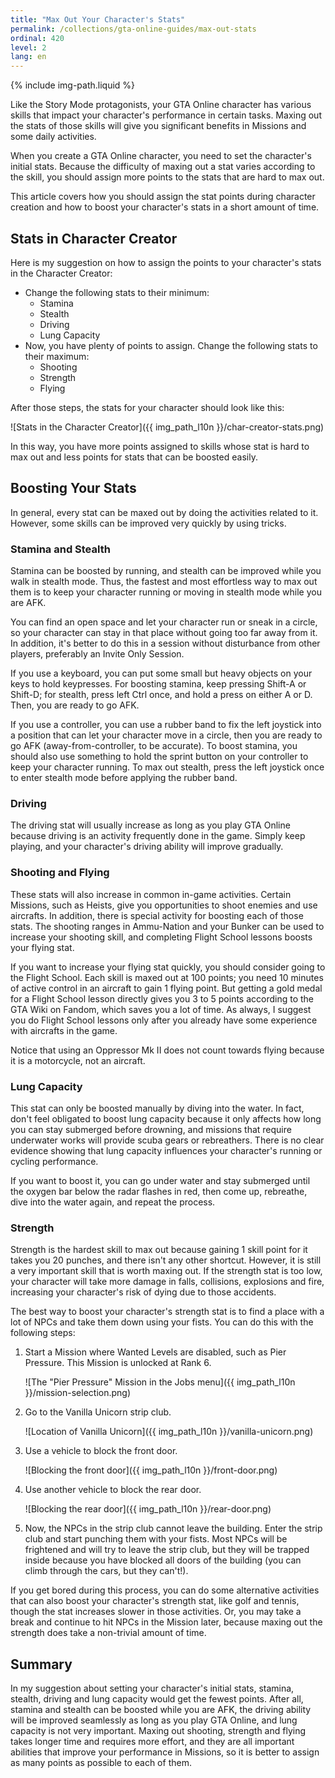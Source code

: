 ```yaml
---
title: "Max Out Your Character's Stats"
permalink: /collections/gta-online-guides/max-out-stats
ordinal: 420
level: 2
lang: en
---
```

{% include img-path.liquid %}

Like the Story Mode protagonists, your GTA Online character has various skills
that impact your character's performance in certain tasks. Maxing out the stats
of those skills will give you significant benefits in Missions and some daily
activities.

When you create a GTA Online character, you need to set the character's initial
stats. Because the difficulty of maxing out a stat varies according to the
skill, you should assign more points to the stats that are hard to max out.

This article covers how you should assign the stat points during character
creation and how to boost your character's stats in a short amount of time.

## Stats in Character Creator

Here is my suggestion on how to assign the points to your character's stats in
the Character Creator:

- Change the following stats to their minimum:
  - Stamina
  - Stealth
  - Driving
  - Lung Capacity
- Now, you have plenty of points to assign. Change the following stats to their
  maximum:
  - Shooting
  - Strength
  - Flying

After those steps, the stats for your character should look like this:

![Stats in the Character Creator]({{ img_path_l10n }}/char-creator-stats.png)

In this way, you have more points assigned to skills whose stat is hard to max
out and less points for stats that can be boosted easily.

## Boosting Your Stats

In general, every stat can be maxed out by doing the activities related to it.
However, some skills can be improved very quickly by using tricks.

### Stamina and Stealth

Stamina can be boosted by running, and stealth can be improved while you walk
in stealth mode. Thus, the fastest and most effortless way to max out them is
to keep your character running or moving in stealth mode while you are AFK.

You can find an open space and let your character run or sneak in a circle, so
your character can stay in that place without going too far away from it. In
addition, it's better to do this in a session without disturbance from other
players, preferably an Invite Only Session.

If you use a keyboard, you can put some small but heavy objects on your keys to
hold keypresses. For boosting stamina, keep pressing Shift-A or Shift-D; for
stealth, press left Ctrl once, and hold a press on either A or D. Then, you are
ready to go AFK.

If you use a controller, you can use a rubber band to fix the left joystick
into a position that can let your character move in a circle, then you are
ready to go AFK (away-from-controller, to be accurate). To boost stamina, you
should also use something to hold the sprint button on your controller to keep
your character running. To max out stealth, press the left joystick once to
enter stealth mode before applying the rubber band.

### Driving

The driving stat will usually increase as long as you play GTA Online because
driving is an activity frequently done in the game. Simply keep playing, and
your character's driving ability will improve gradually.

### Shooting and Flying

These stats will also increase in common in-game activities. Certain Missions,
such as Heists, give you opportunities to shoot enemies and use aircrafts. In
addition, there is special activity for boosting each of those stats. The
shooting ranges in Ammu-Nation and your Bunker can be used to increase your
shooting skill, and completing Flight School lessons boosts your flying stat.

If you want to increase your flying stat quickly, you should consider going to
the Flight School. Each skill is maxed out at 100 points; you need 10 minutes
of active control in an aircraft to gain 1 flying point. But getting a gold
medal for a Flight School lesson directly gives you 3 to 5 points according to
the GTA Wiki on Fandom, which saves you a lot of time. As always, I suggest you
do Flight School lessons only after you already have some experience with
aircrafts in the game.

Notice that using an Oppressor Mk II does not count towards flying because it
is a motorcycle, not an aircraft.

### Lung Capacity

This stat can only be boosted manually by diving into the water. In fact, don't
feel obligated to boost lung capacity because it only affects how long you can
stay submerged before drowning, and missions that require underwater works will
provide scuba gears or rebreathers. There is no clear evidence showing that
lung capacity influences your character's running or cycling performance.

If you want to boost it, you can go under water and stay submerged until the
oxygen bar below the radar flashes in red, then come up, rebreathe, dive into
the water again, and repeat the process.

### Strength

Strength is the hardest skill to max out because gaining 1 skill point for it
takes you 20 punches, and there isn't any other shortcut. However, it is still
a very important skill that is worth maxing out. If the strength stat is too
low, your character will take more damage in falls, collisions, explosions and
fire, increasing your character's risk of dying due to those accidents.

The best way to boost your character's strength stat is to find a place with a
lot of NPCs and take them down using your fists. You can do this with the
following steps:

1. Start a Mission where Wanted Levels are disabled, such as Pier Pressure.
   This Mission is unlocked at Rank 6.

   ![The "Pier Pressure" Mission in the Jobs
   menu]({{ img_path_l10n }}/mission-selection.png)

2. Go to the Vanilla Unicorn strip club.

   ![Location of Vanilla Unicorn]({{ img_path_l10n }}/vanilla-unicorn.png)

3. Use a vehicle to block the front door.

   ![Blocking the front door]({{ img_path_l10n }}/front-door.png)

4. Use another vehicle to block the rear door.

   ![Blocking the rear door]({{ img_path_l10n }}/rear-door.png)

5. Now, the NPCs in the strip club cannot leave the building. Enter the strip
   club and start punching them with your fists. Most NPCs will be frightened
   and will try to leave the strip club, but they will be trapped inside
   because you have blocked all doors of the building (you can climb through
   the cars, but they can't!).

If you get bored during this process, you can do some alternative activities
that can also boost your character's strength stat, like golf and tennis,
though the stat increases slower in those activities. Or, you may take a break
and continue to hit NPCs in the Mission later, because maxing out the strength
does take a non-trivial amount of time.

## Summary

In my suggestion about setting your character's initial stats, stamina,
stealth, driving and lung capacity would get the fewest points. After all,
stamina and stealth can be boosted while you are AFK, the driving ability will
be improved seamlessly as long as you play GTA Online, and lung capacity is not
very important. Maxing out shooting, strength and flying takes longer time and
requires more effort, and they are all important abilities that improve your
performance in Missions, so it is better to assign as many points as possible
to each of them.
